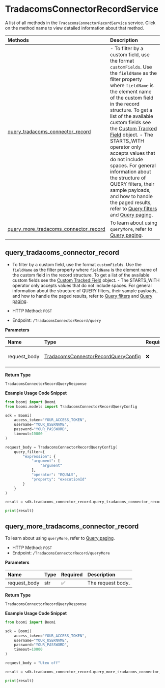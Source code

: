 # TradacomsConnectorRecordService

A list of all methods in the `TradacomsConnectorRecordService` service. Click on the method name to view detailed information about that method.

| Methods                                                                         | Description                                                                                                                                                                                                                                                                                                                                                                                                                                                                                                                                                                                                                         |
| :------------------------------------------------------------------------------ | :---------------------------------------------------------------------------------------------------------------------------------------------------------------------------------------------------------------------------------------------------------------------------------------------------------------------------------------------------------------------------------------------------------------------------------------------------------------------------------------------------------------------------------------------------------------------------------------------------------------------------------- |
| [query_tradacoms_connector_record](#query_tradacoms_connector_record)           | - To filter by a custom field, use the format `customFields`. Use the `fieldName` as the filter property where `fieldName` is the element name of the custom field in the record structure. To get a list of the available custom fields see the [Custom Tracked Field](#tag/CustomTrackedField) object. - The STARTS_WITH operator only accepts values that do not include spaces. For general information about the structure of QUERY filters, their sample payloads, and how to handle the paged results, refer to [Query filters](#section/Introduction/Query-filters) and [Query paging](#section/Introduction/Query-paging). |
| [query_more_tradacoms_connector_record](#query_more_tradacoms_connector_record) | To learn about using `queryMore`, refer to [Query paging](#section/Introduction/Query-paging).                                                                                                                                                                                                                                                                                                                                                                                                                                                                                                                                      |

## query_tradacoms_connector_record

- To filter by a custom field, use the format `customFields`. Use the `fieldName` as the filter property where `fieldName` is the element name of the custom field in the record structure. To get a list of the available custom fields see the [Custom Tracked Field](#tag/CustomTrackedField) object. - The STARTS_WITH operator only accepts values that do not include spaces. For general information about the structure of QUERY filters, their sample payloads, and how to handle the paged results, refer to [Query filters](#section/Introduction/Query-filters) and [Query paging](#section/Introduction/Query-paging).

- HTTP Method: `POST`
- Endpoint: `/TradacomsConnectorRecord/query`

**Parameters**

| Name         | Type                                                                                    | Required | Description       |
| :----------- | :-------------------------------------------------------------------------------------- | :------- | :---------------- |
| request_body | [TradacomsConnectorRecordQueryConfig](../models/TradacomsConnectorRecordQueryConfig.md) | ❌       | The request body. |

**Return Type**

`TradacomsConnectorRecordQueryResponse`

**Example Usage Code Snippet**

```python
from boomi import Boomi
from boomi.models import TradacomsConnectorRecordQueryConfig

sdk = Boomi(
    access_token="YOUR_ACCESS_TOKEN",
    username="YOUR_USERNAME",
    password="YOUR_PASSWORD",
    timeout=10000
)

request_body = TradacomsConnectorRecordQueryConfig(
    query_filter={
        "expression": {
            "argument": [
                "argument"
            ],
            "operator": "EQUALS",
            "property": "executionId"
        }
    }
)

result = sdk.tradacoms_connector_record.query_tradacoms_connector_record(request_body=request_body)

print(result)
```

## query_more_tradacoms_connector_record

To learn about using `queryMore`, refer to [Query paging](#section/Introduction/Query-paging).

- HTTP Method: `POST`
- Endpoint: `/TradacomsConnectorRecord/queryMore`

**Parameters**

| Name         | Type | Required | Description       |
| :----------- | :--- | :------- | :---------------- |
| request_body | str  | ✅       | The request body. |

**Return Type**

`TradacomsConnectorRecordQueryResponse`

**Example Usage Code Snippet**

```python
from boomi import Boomi

sdk = Boomi(
    access_token="YOUR_ACCESS_TOKEN",
    username="YOUR_USERNAME",
    password="YOUR_PASSWORD",
    timeout=10000
)

request_body = "Uteu off"

result = sdk.tradacoms_connector_record.query_more_tradacoms_connector_record(request_body=request_body)

print(result)
```

